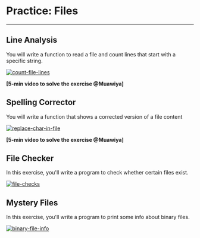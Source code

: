 # Practice: Files

---

## Line Analysis

You will write a function to read a file and count lines that start with a specific string.

[![count-file-lines](https://img.shields.io/static/v1?label=Open%20Project&message=count%20file%20lines&color=blue)](https://classroom.github.com/a/1kxDKuUN)

**[5-min video to solve the exercise @Muawiya]**

## Spelling Corrector

You will write a function that shows a corrected version of a file content

[![replace-char-in-file](https://img.shields.io/static/v1?label=Open%20Project&message=replace%20char%20in%20file&color=blue)](https://classroom.github.com/a/K1zOUhNZ)

**[5-min video to solve the exercise @Muawiya]**

## File Checker

In this exercise, you'll write a program to check whether certain files exist.

[![file-checks](https://img.shields.io/static/v1?label=Open%20Project&message=file%20checks&color=blue)](https://classroom.github.com/a/Dajh96AT)


## Mystery Files

In this exercise, you'll write a program to print some info about binary files.

[![binary-file-info](https://img.shields.io/static/v1?label=Open%20Project&message=binary%20file%20info&color=blue)](https://classroom.github.com/a/PYcGZs2t)

